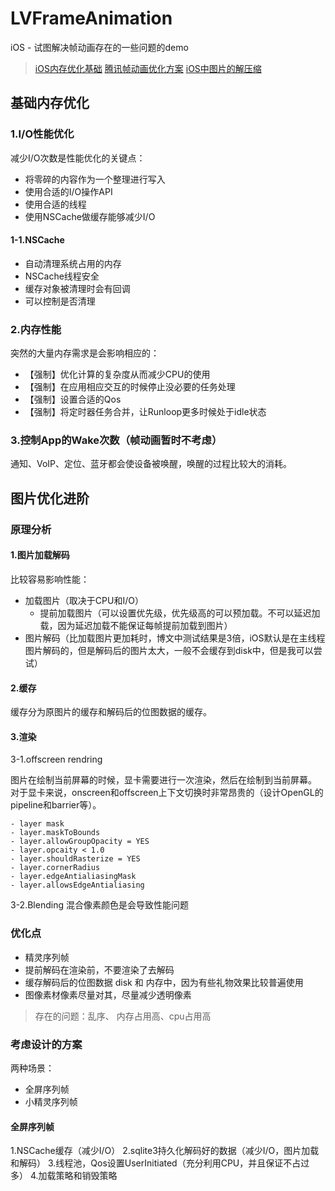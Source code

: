 # LVFrameAnimation
iOS - 试图解决帧动画存在的一些问题的demo

> [iOS内存优化基础](https://www.jianshu.com/p/c58001ae3da5)
[腾讯帧动画优化方案](https://segmentfault.com/a/1190000007131210)
[iOS中图片的解压缩](http://www.cocoachina.com/ios/20170227/18784.html)


## 基础内存优化

### 1.I/O性能优化

减少I/O次数是性能优化的关键点：
- 将零碎的内容作为一个整理进行写入
- 使用合适的I/O操作API
- 使用合适的线程
- 使用NSCache做缓存能够减少I/O

#### 1-1.NSCache

- 自动清理系统占用的内存
- NSCache线程安全
- 缓存对象被清理时会有回调
- 可以控制是否清理

### 2.内存性能

突然的大量内存需求是会影响相应的：
- 【强制】优化计算的复杂度从而减少CPU的使用
- 【强制】在应用相应交互的时候停止没必要的任务处理
- 【强制】设置合适的Qos
- 【强制】将定时器任务合并，让Runloop更多时候处于idle状态

### 3.控制App的Wake次数（帧动画暂时不考虑）

通知、VoIP、定位、蓝牙都会使设备被唤醒，唤醒的过程比较大的消耗。


## 图片优化进阶

### 原理分析

#### 1.图片加载解码

比较容易影响性能：
- 加载图片（取决于CPU和I/O）
	- 提前加载图片（可以设置优先级，优先级高的可以预加载。不可以延迟加载，因为延迟加载不能保证每帧提前加载到图片）
- 图片解码（比加载图片更加耗时，博文中测试结果是3倍，iOS默认是在主线程图片解码的，但是解码后的图片太大，一般不会缓存到disk中，但是我可以尝试）

#### 2.缓存

缓存分为原图片的缓存和解码后的位图数据的缓存。

#### 3.渲染
 
3-1.offscreen rendring

图片在绘制当前屏幕的时候，显卡需要进行一次渲染，然后在绘制到当前屏幕。
对于显卡来说，onscreen和offscreen上下文切换时非常昂贵的（设计OpenGL的pipeline和barrier等）。

```
- layer mask
- layer.maskToBounds
- layer.allowGroupOpacity = YES
- layer.opcaity < 1.0
- layer.shouldRasterize = YES
- layer.cornerRadius
- layer.edgeAntialiasingMask
- layer.allowsEdgeAntialiasing
```

3-2.Blending 混合像素颜色是会导致性能问题

### 优化点

- 精灵序列帧
- 提前解码在渲染前，不要渲染了去解码
- 缓存解码后的位图数据 disk 和 内存中，因为有些礼物效果比较普遍使用
- 图像素材像素尽量对其，尽量减少透明像素

> 存在的问题：乱序、 内存占用高、cpu占用高

### 考虑设计的方案

两种场景：
- 全屏序列帧
- 小精灵序列帧

#### 全屏序列帧

1.NSCache缓存（减少I/O）
2.sqlite3持久化解码好的数据（减少I/O，图片加载和解码）
3.线程池，Qos设置UserInitiated（充分利用CPU，并且保证不占过多）
4.加载策略和销毁策略



































